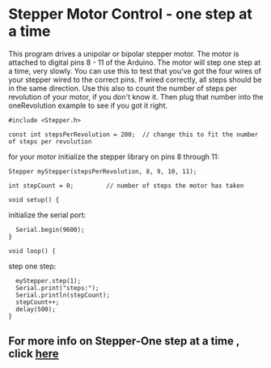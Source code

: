 # Stepper Motor Control - one step at a time
This program drives a unipolar or bipolar stepper motor.
The motor is attached to digital pins 8 - 11 of the Arduino.
The motor will step one step at a time, very slowly.  You can use this to
test that you've got the four wires of your stepper wired to the correct
pins. If wired correctly, all steps should be in the same direction.
Use this also to count the number of steps per revolution of your motor,
if you don't know it.  Then plug that number into the oneRevolution
example to see if you got it right.

    #include <Stepper.h>

    const int stepsPerRevolution = 200;  // change this to fit the number of steps per revolution

for your motor
initialize the stepper library on pins 8 through 11:

    Stepper myStepper(stepsPerRevolution, 8, 9, 10, 11);

    int stepCount = 0;         // number of steps the motor has taken

    void setup() {

initialize the serial port:
      
      Serial.begin(9600);
    }

    void loop() {

step one step:
  
      myStepper.step(1);
      Serial.print("steps:");
      Serial.println(stepCount);
      stepCount++;
      delay(500);
    }
    
## For more info on Stepper-One step at a time , click [here](https://www.arduino.cc/en/Tutorial/LibraryExamples/StepperOneStepAtATime)

